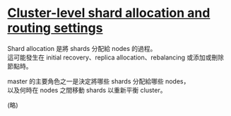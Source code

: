 # [Cluster-level shard allocation and routing settings](https://www.elastic.co/guide/en/elasticsearch/reference/current/modules-cluster.html)

Shard allocation 是將 shards 分配給 nodes 的過程。  
這可能發生在 initial recovery、replica allocation、rebalancing 或添加或刪除節點時。

master 的主要角色之一是決定將哪些 shards 分配給哪些 nodes，  
以及何時在 nodes 之間移動 shards 以重新平衡 cluster。

(略)
